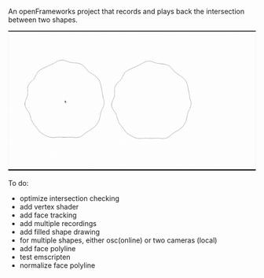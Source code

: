 An openFrameworks project that records and plays back the intersection between two shapes.

![Gif of two blobby shapes intersecting](./imgs/sample.gif)

To do:
- optimize intersection checking
- add vertex shader
- add face tracking
- add multiple recordings
- add filled shape drawing
- for multiple shapes, either osc(online) or two cameras (local)
- add face polyline
- test emscripten
- normalize face polyline
